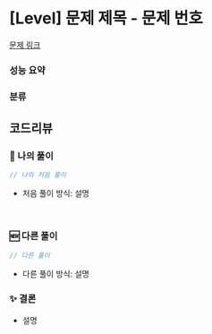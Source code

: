 # [Level] 문제 제목 - 문제 번호

[문제 링크](#)

### 성능 요약

<!-- 성능에 대해 작성해주세요. -->

### 분류

<!-- 분류 대해 작성해주세요. -->

## 코드리뷰

### 🤔 나의 풀이

```js
// 나의 처음 풀이
```

- 처음 풀이 방식: 설명

<br>

### 🆕 다른 풀이

```js
// 다른 풀이
```

- 다른 풀이 방식: 설명

### ✨ 결론

- 설명
